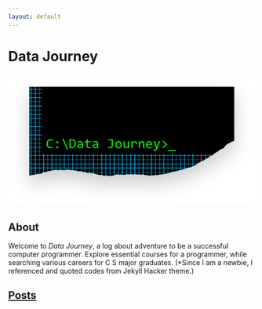 ```yaml
---
layout: default
---
```

# Data Journey

![Thumbnail of Hacker](thumbnail.png)

## About
Welcome to _Data Journey_, a log about adventure to be a successful computer programmer.
Explore essential courses for a programmer, while searching various careers for C S major graduates.
(*Since I am a newbie, I referenced and quoted codes from Jekyll Hacker theme.)

## [Posts](post.md)
